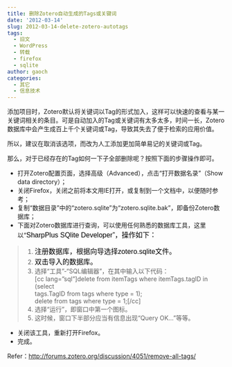 ```yaml
---
title: 删除Zotero自动生成的Tags或关键词
date: '2012-03-14'
slug: 2012-03-14-delete-zotero-autotags
tags:
  - 旧文
  - WordPress
  - 转载
  - firefox
  - sqlite
author: gaoch
categories:
  - 其它
  - 信息技术
---
```



添加项目时，Zotero默认将关键词以Tag的形式加入，这样可以快速的查看与某一关键词相关的条目。可是自动加入的Tag或关键词有太多太多，时间一长，Zotero数据库中会产生成百上千个关键词或Tag，导致其失去了便于检索的应用价值。

所以，建议在取消该选项，而改为人工添加更加简单易记的关键词或Tag。

那么，对于已经存在的Tag如何一下子全部删除呢？按照下面的步骤操作即可。

-   打开Zotero配置页面，选择高级（Advanced），点击“打开数据名录”（Show
    data directory）；
-   关闭Firefox，关闭之前将本文用IE打开，或复制到一个文档中，以便随时参考；
-   复制“数据目录”中的“zotero.sqlite”为“zotero.sqlite.bak”，即备份Zotero数据库；
-   下面对Zotero数据库进行查询，可以使用任何熟悉的数据库工具，这里以“<span
    style="font-family: Arial;"><span
    style="font-family: Arial; color: #000000; font-size: 12pt;">SharpPlus
    SQlite Developer”，操作如下：</span></span>

> 1.  <span style="font-family: Arial;"><span
>     style="font-family: Arial; color: #000000; font-size: 12pt;">注册数据库，根据向导选择zotero.sqlite文件。</span></span>
> 2.  <span style="font-family: Arial;"><span
>     style="font-family: Arial; color: #000000; font-size: 12pt;">双击导入的数据库。</span></span>
> 3.  选择“工具”-“SQL编辑器”，在其中输入以下代码：  
>     \[cc lang=”sql”\]delete from itemTags where itemTags.tagID in
>     (select  
>     tags.TagID from tags where type = 1);  
>     delete from tags where type = 1;\[/cc\]
> 4.  选择“运行”，即窗口中第一个图标。
> 5.  这时候，窗口下半部分应当有信息出现“Query OK…”等等。

-   关闭该工具，重新打开Firefox。
-   完成。

Refer：<http://forums.zotero.org/discussion/4051/remove-all-tags/>
